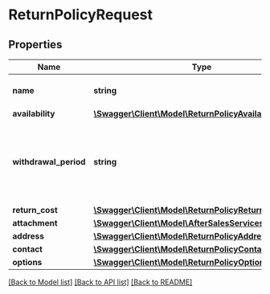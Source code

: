 # ReturnPolicyRequest

## Properties
Name | Type | Description | Notes
------------ | ------------- | ------------- | -------------
**name** | **string** | Return policy name. | 
**availability** | [**\Swagger\Client\Model\ReturnPolicyAvailability**](ReturnPolicyAvailability.md) |  | 
**withdrawal_period** | **string** | Period in ISO 8601 format. Only periods in full days are accepted. | [optional] 
**return_cost** | [**\Swagger\Client\Model\ReturnPolicyReturnCost**](ReturnPolicyReturnCost.md) |  | 
**attachment** | [**\Swagger\Client\Model\AfterSalesServicesAttachment**](AfterSalesServicesAttachment.md) |  | 
**address** | [**\Swagger\Client\Model\ReturnPolicyAddress**](ReturnPolicyAddress.md) |  | 
**contact** | [**\Swagger\Client\Model\ReturnPolicyContact**](ReturnPolicyContact.md) |  | [optional] 
**options** | [**\Swagger\Client\Model\ReturnPolicyOptions**](ReturnPolicyOptions.md) |  | 

[[Back to Model list]](../../README.md#documentation-for-models) [[Back to API list]](../../README.md#documentation-for-api-endpoints) [[Back to README]](../../README.md)

